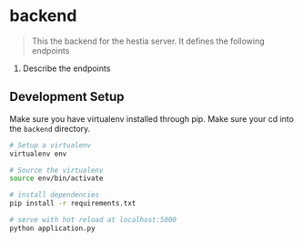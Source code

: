 # backend

> This the backend for the hestia server. It defines the following endpoints
1. Describe the endpoints

## Development Setup
Make sure you have virtualenv installed through pip.
Make sure your cd into the `backend` directory.

``` bash
# Setup a virtualenv
virtualenv env

# Source the virtualenv
source env/bin/activate

# install dependencies
pip install -r requirements.txt

# serve with hot reload at localhost:5000
python application.py
```
